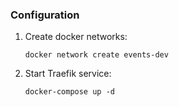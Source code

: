 ### Configuration

1. Create docker networks:

   ```
   docker network create events-dev
   ```

2. Start Traefik service:

   ```
   docker-compose up -d
   ```
